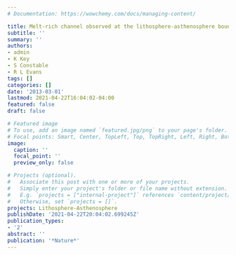 ```yaml
---
# Documentation: https://wowchemy.com/docs/managing-content/

title: Melt-rich channel observed at the lithosphere-asthenosphere boundary
subtitle: ''
summary: ''
authors:
- admin
- K Key
- S Constable
- R L Evans
tags: []
categories: []
date: '2013-03-01'
lastmod: 2021-04-22T16:04:02-04:00
featured: false
draft: false

# Featured image
# To use, add an image named `featured.jpg/png` to your page's folder.
# Focal points: Smart, Center, TopLeft, Top, TopRight, Left, Right, BottomLeft, Bottom, BottomRight.
image:
  caption: ''
  focal_point: ''
  preview_only: false

# Projects (optional).
#   Associate this post with one or more of your projects.
#   Simply enter your project's folder or file name without extension.
#   E.g. `projects = ["internal-project"]` references `content/project/deep-learning/index.md`.
#   Otherwise, set `projects = []`.
projects: Lithosphere-Asthenosphere
publishDate: '2021-04-22T20:04:02.699245Z'
publication_types:
- '2'
abstract: ''
publication: '*Nature*'
---
```

